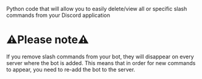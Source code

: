 Python code that will allow you to easily delete/view all or specific slash commands from your Discord application

# ⚠️Please note⚠️
If you remove slash commands from your bot, they will disappear on every server where the bot is added. This means that in order for new commands to appear, you need to re-add the bot to the server.
